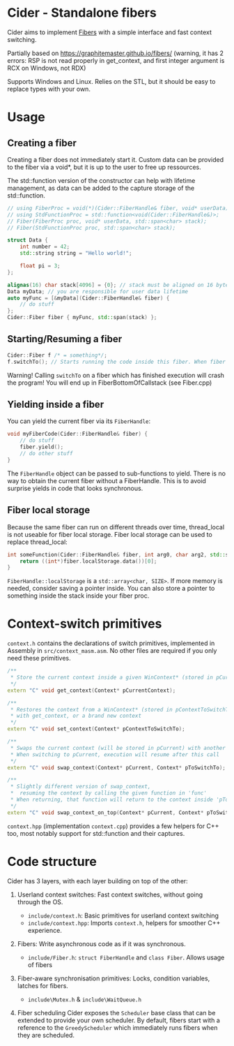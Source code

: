Cider - Standalone fibers
====================

Cider aims to implement [Fibers](https://en.wikipedia.org/wiki/Fiber_(computer_science)) with a simple interface and 
fast context switching.

Partially based on https://graphitemaster.github.io/fibers/ (warning, it has 2 errors: RSP is not read properly in get_context, 
and first integer argument is RCX on Windows, not RDX)

Supports Windows and Linux. Relies on the STL, but it should be easy to replace types with your own.

# Usage
## Creating a fiber
Creating a fiber does not immediately start it.
Custom data can be provided to the fiber via a void*, but it is up to the user to free up ressources.

The std::function version of the constructor can help with lifetime management, as data can be added to the capture storage of the std::function.
```cpp
// using FiberProc = void(*)(Cider::FiberHandle& fiber, void* userData);
// using StdFunctionProc = std::function<void(Cider::FiberHandle&)>;
// Fiber(FiberProc proc, void* userData, std::span<char> stack);
// Fiber(StdFunctionProc proc, std::span<char> stack);

struct Data {
    int number = 42;
    std::string string = "Hello world!";

    float pi = 3;
};

alignas(16) char stack[4096] = {0}; // stack must be aligned on 16 bytes (at least on Windows), but the memory can come from anywhere
Data myData; // you are responsible for user data lifetime
auto myFunc = [&myData](Cider::FiberHandle& fiber) {
    // do stuff
};
Cider::Fiber fiber { myFunc, std::span(stack) };
```

## Starting/Resuming a fiber
```cpp
Cider::Fiber f /* = something*/;
f.switchTo(); // Starts running the code inside this fiber. When fiber finishes or yields, execution resumes from here
```
Warning! Calling `switchTo` on a fiber which has finished execution will crash the program! You will end up in FiberBottomOfCallstack (see Fiber.cpp)

## Yielding inside a fiber
You can yield the current fiber via its `FiberHandle`:
```cpp
void myFiberCode(Cider::FiberHandle& fiber) {
    // do stuff
    fiber.yield();
    // do other stuff
}
```
The `FiberHandle` object can be passed to sub-functions to yield. There is no way to obtain the current fiber without a FiberHandle.
This is to avoid surprise yields in code that looks synchronous.

## Fiber local storage
Because the same fiber can run on different threads over time, thread_local is not useable for fiber local storage.
Fiber local storage can be used to replace thread_local:
```cpp
int someFunction(Cider::FiberHandle& fiber, int arg0, char arg2, std::string someText) {
    return ((int*)fiber.localStorage.data())[0];
}
```
`FiberHandle::localStorage` is a `std::array<char, SIZE>`. If more memory is needed, consider saving a pointer inside. 
You can also store a pointer to something inside the stack inside your fiber proc.

# Context-switch primitives
`context.h` contains the declarations of switch primitives, implemented in Assembly in `src/context_masm.asm`. No other 
files are required if you only need these primitives.

```cpp
/**
 * Store the current context inside a given WinContext* (stored in pCurrentContext)
 */
extern "C" void get_context(Context* pCurrentContext);

/**
 * Restores the context from a WinContext* (stored in pContextToSwitchTo). Can be used to return to a context made
 * with get_context, or a brand new context
 */
extern "C" void set_context(Context* pContextToSwitchTo);

/**
 * Swaps the current context (will be stored in pCurrent) with another context (read from pToSwitchTo).
 * When switching to pCurrent, execution will resume after this call
 */
extern "C" void swap_context(Context* pCurrent, Context* pToSwitchTo);

/**
 * Slightly different version of swap_context,
 *  resuming the context by calling the given function in 'func'
 * When returning, that function will return to the context inside 'pToSwitchTo'
 */
extern "C" void swap_context_on_top(Context* pCurrent, Context* pToSwitchTo, void* userData, void (*func)(void*));
```

`context.hpp` (implementation `context.cpp`) provides a few helpers for C++ too, most notably support for std::function and
their captures.


# Code structure
Cider has 3 layers, with each layer building on top of the other:
1. Userland context switches:
    Fast context switches, without going through the OS.
    - `include/context.h`: Basic primitives for userland context switching
    - `include/context.hpp`: Imports `context.h`, helpers for smoother C++ experience.

2. Fibers:
    Write asynchronous code as if it was synchronous.
    - `include/Fiber.h`: `struct FiberHandle` and `class Fiber`. Allows usage of fibers

3. Fiber-aware synchronisation primitives:
    Locks, condition variables, latches for fibers.
    - `include\Mutex.h` & `include\WaitQueue.h`

4. Fiber scheduling
    Cider exposes the `Scheduler` base class that can be extended to provide your own scheduler. By default, fibers start 
    with a reference to the `GreedyScheduler` which immediately runs fibers when they are scheduled.